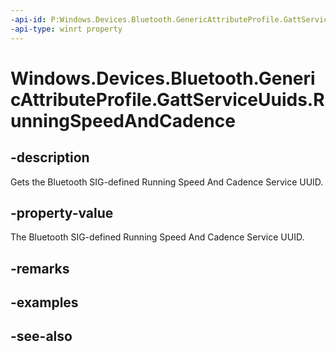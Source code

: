 ```yaml
---
-api-id: P:Windows.Devices.Bluetooth.GenericAttributeProfile.GattServiceUuids.RunningSpeedAndCadence
-api-type: winrt property
---
```


<!-- Property syntax
public System.Guid RunningSpeedAndCadence { get; }
-->

# Windows.Devices.Bluetooth.GenericAttributeProfile.GattServiceUuids.RunningSpeedAndCadence

## -description
Gets the Bluetooth SIG-defined Running Speed And Cadence Service UUID.

## -property-value
The Bluetooth SIG-defined Running Speed And Cadence Service UUID.

## -remarks

## -examples

## -see-also

